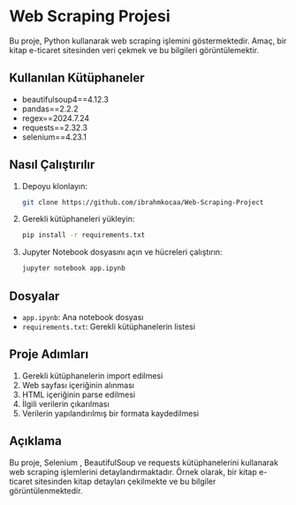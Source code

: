 # Web Scraping Projesi

Bu proje, Python kullanarak web scraping işlemini göstermektedir. Amaç, bir kitap e-ticaret sitesinden veri çekmek ve bu bilgileri görüntülemektir.

## Kullanılan Kütüphaneler
- beautifulsoup4==4.12.3
- pandas==2.2.2
- regex==2024.7.24
- requests==2.32.3
- selenium==4.23.1

## Nasıl Çalıştırılır

1. Depoyu klonlayın:
   ```bash
   git clone https://github.com/ibrahmkocaa/Web-Scraping-Project
   ```
2. Gerekli kütüphaneleri yükleyin:
   ```bash
   pip install -r requirements.txt
   ```
3. Jupyter Notebook dosyasını açın ve hücreleri çalıştırın:
   ```bash
   jupyter notebook app.ipynb
   ```

## Dosyalar

- `app.ipynb`: Ana notebook dosyası
- `requirements.txt`: Gerekli kütüphanelerin listesi

## Proje Adımları

1. Gerekli kütüphanelerin import edilmesi
2. Web sayfası içeriğinin alınması
3. HTML içeriğinin parse edilmesi
4. İlgili verilerin çıkarılması
5. Verilerin yapılandırılmış bir formata kaydedilmesi

## Açıklama

Bu proje, Selenium , BeautifulSoup ve requests kütüphanelerini kullanarak web scraping işlemlerini detaylandırmaktadır. Örnek olarak, bir kitap e-ticaret sitesinden kitap detayları çekilmekte ve bu bilgiler görüntülenmektedir.
```
